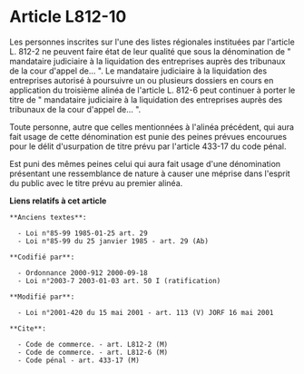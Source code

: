 # Article L812-10

Les personnes inscrites sur l'une des listes régionales instituées par l'article L. 812-2 ne peuvent faire état de leur
qualité que sous la dénomination de " mandataire judiciaire à la liquidation des entreprises auprès des tribunaux de la cour
d'appel de... ". Le mandataire judiciaire à la liquidation des entreprises autorisé à poursuivre un ou plusieurs dossiers en
cours en application du troisième alinéa de l'article L. 812-6 peut continuer à porter le titre de " mandataire judiciaire à
la liquidation des entreprises auprès des tribunaux de la cour d'appel de... ".

Toute personne, autre que celles mentionnées à l'alinéa précédent, qui aura fait usage de cette dénomination est punie des
peines prévues encourues pour le délit d'usurpation de titre prévu par l'article 433-17 du code pénal.

Est puni des mêmes peines celui qui aura fait usage d'une dénomination présentant une ressemblance de nature à causer une
méprise dans l'esprit du public avec le titre prévu au premier alinéa.

**Liens relatifs à cet article**

	**Anciens textes**:

	  - Loi n°85-99 1985-01-25 art. 29
	  - Loi n°85-99 du 25 janvier 1985 - art. 29 (Ab)

	**Codifié par**:

	  - Ordonnance 2000-912 2000-09-18
	  - Loi n°2003-7 2003-01-03 art. 50 I (ratification)

	**Modifié par**:

	  - Loi n°2001-420 du 15 mai 2001 - art. 113 (V) JORF 16 mai 2001

	**Cite**:

	  - Code de commerce. - art. L812-2 (M)
	  - Code de commerce. - art. L812-6 (M)
	  - Code pénal - art. 433-17 (M)
